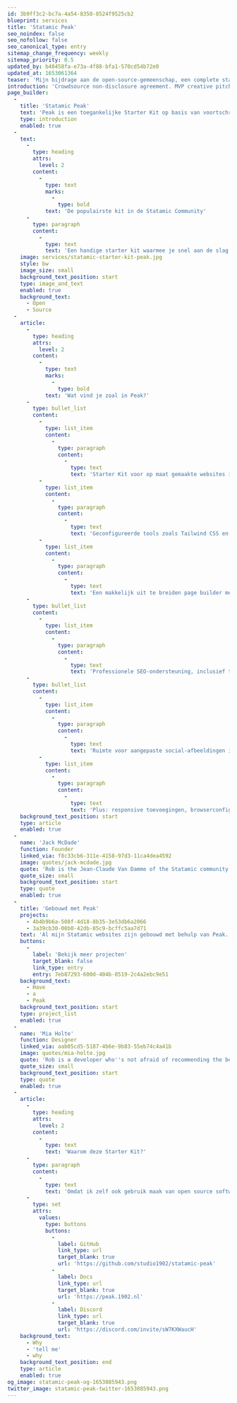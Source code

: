 ```yaml
---
id: 3b9ff3c2-bc7a-4a54-8350-8524f9525cb2
blueprint: services
title: 'Statamic Peak'
seo_noindex: false
seo_nofollow: false
seo_canonical_type: entry
sitemap_change_frequency: weekly
sitemap_priority: 0.5
updated_by: b40458fa-e73a-4f88-bfa1-570cd54b72e0
updated_at: 1653061364
teaser: 'Mijn bijdrage aan de open-source-gemeenschap, een complete starter kit voor ontwikkelaars uit de Statamic Community. Gratis.'
introduction: 'Crowdsource non-disclosure agreement. MVP creative pitch venture startup low hanging fruit hypotheses customer strategy iPad partnership social proof. deployment. Long tail success entrepreneur network effects android. deployment.'
page_builder:
  -
    title: 'Statamic Peak'
    text: 'Peak is een toegankelijke Starter Kit op basis van voortschrijdend inzicht, met alle best practices op het gebied van SEO en a11y inbegrepen. Al mijn kennis van Statamic heb ik omgezet in deze Starter Kit, zodat ontwikkelaars overal ter wereld een betere ervaring kunnen beleven én zelf kunnen bijdragen aan verbetering van de kit. Zo maken we het web samen beter, mooier en toegankelijker.'
    type: introduction
    enabled: true
  -
    text:
      -
        type: heading
        attrs:
          level: 2
        content:
          -
            type: text
            marks:
              -
                type: bold
            text: 'De populairste kit in de Statamic Community'
      -
        type: paragraph
        content:
          -
            type: text
            text: 'Een handige starter kit waarmee je snel aan de slag kan en nieuwe dingen leert.'
    image: services/statamic-starter-kit-peak.jpg
    style: bw
    image_size: small
    background_text_position: start
    type: image_and_text
    enabled: true
    background_text:
      - Open
      - Source
  -
    article:
      -
        type: heading
        attrs:
          level: 2
        content:
          -
            type: text
            marks:
              -
                type: bold
            text: 'Wat vind je zoal in Peak?'
      -
        type: bullet_list
        content:
          -
            type: list_item
            content:
              -
                type: paragraph
                content:
                  -
                    type: text
                    text: 'Starter Kit voor op maat gemaakte websites in Statamic'
          -
            type: list_item
            content:
              -
                type: paragraph
                content:
                  -
                    type: text
                    text: 'Geconfigureerde tools zoals Tailwind CSS en AlpineJS, dus geschikt voor elk systeem'
          -
            type: list_item
            content:
              -
                type: paragraph
                content:
                  -
                    type: text
                    text: 'Een makkelijk uit te breiden page builder met de standaard Statamic-velden en ruimte voor lange content'
      -
        type: bullet_list
        content:
          -
            type: list_item
            content:
              -
                type: paragraph
                content:
                  -
                    type: text
                    text: 'Professionele SEO-ondersteuning, inclusief tracker en een ingebouwde cookie-banner'
      -
        type: bullet_list
        content:
          -
            type: list_item
            content:
              -
                type: paragraph
                content:
                  -
                    type: text
                    text: 'Ruimte voor aangepaste social-afbeeldingen in je eigen templates'
          -
            type: list_item
            content:
              -
                type: paragraph
                content:
                  -
                    type: text
                    text: 'Plus: responsive toevoegingen, browserconfiguratie, favicons genereren, ondersteuning voor donkere modus, knoppen, formulieren en nog veel meer'
    background_text_position: start
    type: article
    enabled: true
  -
    name: 'Jack McDade'
    function: Founder
    linked_via: f8c33cb6-311e-4158-97d3-11ca4dea4592
    image: quotes/jack-mcdade.jpg
    quote: 'Rob is the Jean-Claude Van Damme of the Statamic community. His code is so fast and flexible it can kick you in the face and the back of the head at the same time.'
    quote_size: small
    background_text_position: start
    type: quote
    enabled: true
  -
    title: 'Gebouwd met Peak'
    projects:
      - 4b4b9b6a-508f-4d18-8b35-3e53db6a2066
      - 3a39cb30-08b0-42db-85c9-bcffc5aa7d71
    text: 'Al mijn Statamic websites zijn gebouwd met behulp van Peak.'
    buttons:
      -
        label: 'Bekijk meer projecten'
        target_blank: false
        link_type: entry
        entry: 7eb87293-600d-404b-8519-2c4a2ebc9e51
    background_text:
      - Have
      - a
      - Peak
    background_text_position: start
    type: project_list
    enabled: true
  -
    name: 'Mia Holte'
    function: Designer
    linked_via: aab05cd5-5187-4b6e-9b83-55eb74c4a41b
    image: quotes/mia-holte.jpg
    quote: 'Rob is a developer who''s not afraid of recommending the best approach, and putting users first. He, like us, really cares about accessibility. Most of the websites we build for our clients use Rob''s Statamic starter kit, so we know we''re off to a good start on every project'
    quote_size: small
    background_text_position: start
    type: quote
    enabled: true
  -
    article:
      -
        type: heading
        attrs:
          level: 2
        content:
          -
            type: text
            text: 'Waarom deze Starter Kit?'
      -
        type: paragraph
        content:
          -
            type: text
            text: 'Omdat ik zelf ook gebruik maak van open source software, vind ik het een mooi idee om iets terug te kunnen doen voor de community. De kit wordt veel gebruikt en er wordt veel naar verwezen. Ik werk er met veel plezier aan. Daarbij, is er een grotere eer dan wanneer anderen zeggen: ‘Oh that question? Check out this file in Peak for an example on how to do this.’'
      -
        type: set
        attrs:
          values:
            type: buttons
            buttons:
              -
                label: GitHub
                link_type: url
                target_blank: true
                url: 'https://github.com/studio1902/statamic-peak'
              -
                label: Docs
                link_type: url
                target_blank: true
                url: 'https://peak.1902.nl'
              -
                label: Discord
                link_type: url
                target_blank: true
                url: 'https://discord.com/invite/sW7KXWaucH'
    background_text:
      - Why
      - 'tell me'
      - why
    background_text_position: end
    type: article
    enabled: true
og_image: statamic-peak-og-1653085943.png
twitter_image: statamic-peak-twitter-1653085943.png
---
```

